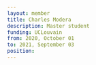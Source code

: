 ```yaml
---
layout: member
title: Charles Modera
description: Master student
funding: UCLouvain
from: 2020, October 01
to: 2021, September 03
position:
---
```


